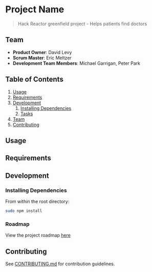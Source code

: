 # Project Name

> Hack Reactor greenfield project - Helps patients find doctors

## Team

  - __Product Owner__: David Levy
  - __Scrum Master__: Eric Meltzer
  - __Development Team Members__: Michael Garrigan, Peter Park

## Table of Contents

1. [Usage](#Usage)
1. [Requirements](#requirements)
1. [Development](#development)
    1. [Installing Dependencies](#installing-dependencies)
    1. [Tasks](#tasks)
1. [Team](#team)
1. [Contributing](#contributing)

## Usage

## Requirements

## Development

### Installing Dependencies

From within the root directory:

```sh
sudo npm install
```

### Roadmap

View the project roadmap [here](LINK_TO_PROJECT_ISSUES)


## Contributing

See [CONTRIBUTING.md](CONTRIBUTING.md) for contribution guidelines.
